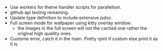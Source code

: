 - Use workers for theme handler scripts for parallelism.
- github api testing remaining.
- Update type definition to include extensive jsdoc.
- Full screen mode for wallpaper using kitty overlay window.
  - the images in the full screen will not the cached one rather the original high quallity ones.
- Custome error, catch it in the main. Pretty rpint if custom else print it as it is.

